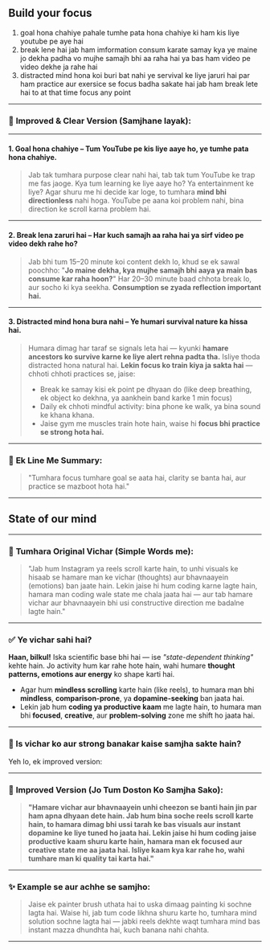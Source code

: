 ## Build your focus

1. goal hona chahiye pahale tumhe pata hona chahiye ki ham kis liye youtube pe aye hai 
2. break lene hai jab ham imformation consum karate samay kya ye maine jo dekha padha vo mujhe samajh bhi aa raha hai ya bas ham video pe video dekhe ja rahe hai
3. distracted mind hona koi buri bat nahi ye servival ke liye jaruri hai par ham practice aur exersice se focus badha sakate hai jab ham break lete hai to at that time focus any point
---

### 🌟 **Improved & Clear Version (Samjhane layak):**

---

#### **1. Goal hona chahiye – Tum YouTube pe kis liye aaye ho, ye tumhe pata hona chahiye.**

> Jab tak tumhara purpose clear nahi hai, tab tak tum YouTube ke trap me fas jaoge. Kya tum learning ke liye aaye ho? Ya entertainment ke liye?
> Agar shuru me hi decide kar loge, to tumhara **mind bhi directionless** nahi hoga.
> YouTube pe aana koi problem nahi, bina direction ke scroll karna problem hai.

---

#### **2. Break lena zaruri hai – Har kuch samajh aa raha hai ya sirf video pe video dekh rahe ho?**

> Jab bhi tum 15–20 minute koi content dekh lo, khud se ek sawal poochho:
> "**Jo maine dekha, kya mujhe samajh bhi aaya ya main bas consume kar raha hoon?**"
> Har 20–30 minute baad chhota break lo, aur socho ki kya seekha.
> **Consumption se zyada reflection important hai.**

---

#### **3. Distracted mind hona bura nahi – Ye humari survival nature ka hissa hai.**

> Humara dimag har taraf se signals leta hai — kyunki **hamare ancestors ko survive karne ke liye alert rehna padta tha.**
> Isliye thoda distracted hona natural hai.
> **Lekin focus ko train kiya ja sakta hai** — chhoti chhoti practices se, jaise:
>
> * Break ke samay kisi ek point pe dhyaan do (like deep breathing, ek object ko dekhna, ya aankhein band karke 1 min focus)
> * Daily ek chhoti mindful activity: bina phone ke walk, ya bina sound ke khana khana.
> * Jaise gym me muscles train hote hain, waise hi **focus bhi practice se strong hota hai.**

---

### 🧠 **Ek Line Me Summary:**

> "Tumhara focus tumhare goal se aata hai, clarity se banta hai, aur practice se mazboot hota hai."

---

## State of our mind

---

### 🧠 **Tumhara Original Vichar (Simple Words me):**

> "Jab hum Instagram ya reels scroll karte hain, to unhi visuals ke hisaab se hamare man ke vichar (thoughts) aur bhavnaayein (emotions) ban jaate hain. Lekin jaise hi hum coding karne lagte hain, hamara man coding wale state me chala jaata hai — aur tab hamare vichar aur bhavnaayein bhi usi constructive direction me badalne lagte hain."

---

### ✅ **Ye vichar sahi hai?**

**Haan, bilkul!**
Iska scientific base bhi hai — ise *"state-dependent thinking"* kehte hain. Jo activity hum kar rahe hote hain, wahi humare **thought patterns, emotions aur energy** ko shape karti hai.

* Agar hum **mindless scrolling** karte hain (like reels), to humara man bhi **mindless**, **comparison-prone**, ya **dopamine-seeking** ban jaata hai.
* Lekin jab hum **coding ya productive kaam** me lagte hain, to humara man bhi **focused**, **creative**, aur **problem-solving** zone me shift ho jaata hai.

---

### 🧠 Is vichar ko aur strong banakar kaise samjha sakte hain?

Yeh lo, ek improved version:

---

### 🔁 **Improved Version (Jo Tum Doston Ko Samjha Sako):**

> **"Hamare vichar aur bhavnaayein unhi cheezon se banti hain jin par ham apna dhyaan dete hain. Jab hum bina soche reels scroll karte hain, to hamara dimag bhi ussi tarah ke bas visuals aur instant dopamine ke liye tuned ho jaata hai. Lekin jaise hi hum coding jaise productive kaam shuru karte hain, hamara man ek focused aur creative state me aa jaata hai. Isliye kaam kya kar rahe ho, wahi tumhare man ki quality tai karta hai."**

---

### ✨ Example se aur achhe se samjho:

> Jaise ek painter brush uthata hai to uska dimaag painting ki sochne lagta hai. Waise hi, jab tum code likhna shuru karte ho, tumhara mind solution sochne lagta hai — jabki reels dekhte waqt tumhara mind bas instant mazza dhundhta hai, kuch banana nahi chahta.

---

